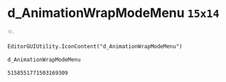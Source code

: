 # d_AnimationWrapModeMenu `15x14`
<img src="/img/d_AnimationWrapModeMenu.png" width=15 height=14>

``` CSharp
EditorGUIUtility.IconContent("d_AnimationWrapModeMenu")
```
```
d_AnimationWrapModeMenu
```
```
5158551771503169309
```

